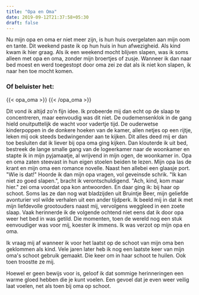 ```yaml
---
title: "Opa en Oma"
date: 2019-09-12T21:37:58+05:30
draft: false
---
```


Nu mijn opa en oma er niet meer zijn, is hun huis overgelaten aan mijn oom en tante. Dit weekend paste ik op hun huis in hun afwezigheid. Als kind kwam ik hier graag. Als ik een weekend mocht blijven slapen, was ik soms alleen met opa en oma, zonder mijn broertjes of zusje. Wanneer ik dan naar bed moest en werd toegestopt door oma zei ze dat als ik niet kon slapen, ik naar hen toe mocht komen.

### Of beluister het:
{{< opa_oma >}}
{{< /opa_oma >}}

Dit vond ik altijd zo'n fijn idee. Ik probeerde mij dan echt op de slaap te concentreren, maar eenvoudig was dit niet. De oudemensenklok in de gang hield onuitputtelijk de wacht voor vadertje tijd. De ouderwetse kinderpoppen in de donkere hoeken van de kamer, allen netjes op een rijtje, leken mij ook steeds bedwingender aan te kijken. Dit alles deed mij er dan toe besluiten dat ik liever bij opa oma ging kijken. Dan klouterde ik uit bed, bestreek de lange smalle gang van de logeerkamer naar de woonkamer en stapte ik in mijn pyjamaatje, al wrijvend in mijn ogen, de woonkamer in. Opa en oma zaten steevast in hun eigen stoelen beiden te lezen. Mijn opa las de krant en mijn oma een romance novelle. Naast hen allebei een glaasje port. "Wie is dat!" Hoorde ik dan mijn opa vragen, vol geveinsde schrik. "Ik kan niet zo goed slapen.", bracht ik verontschuldigend. "Ach, kind, kom maar hier." zei oma voordat opa kon antwoorden. En daar ging ik: bij haar op schoot. Soms las ze dan nog wat bladzijden uit Bruintje Beer, mijn geliefde avonturier vol wilde verhalen uit een ander tijdperk. Ik beeld mij in dat ik met mijn liefdevolle grootouders naast mij, vervolgens weggleed in een zoete slaap. Vaak herinnerde ik de volgende ochtend niet eens dat ik door opa weer het bed in was getild. Die momenten, toen de wereld nog een stuk eenvoudiger was voor mij, koester ik immens. Ik was verzot op mijn opa en oma.

Ik vraag mij af wanneer ik voor het laatst op de schoot van mijn oma ben geklommen als kind. Vele jaren later heb ik nog een laatste keer van mijn oma's schoot gebruik gemaakt. Die keer om in haar schoot te huilen. Ook toen troostte ze mij.

Hoewel er geen bewijs voor is, geloof ik dat sommige herinneringen een warme gloed hebben die je kunt voelen. Een gevoel dat je even weer veilig laat voelen, net als toen bij oma op schoot.

